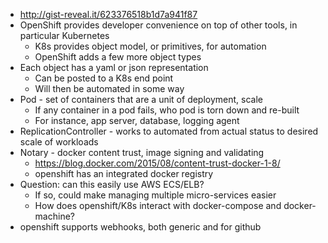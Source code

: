 * http://gist-reveal.it/623376518b1d7a941f87
* OpenShift provides developer convenience on top of other tools, in particular Kubernetes
  * K8s provides object model, or primitives, for automation
  * OpenShift adds a few more object types
* Each object has a yaml or json representation
  * Can be posted to a K8s end point
  * Will then be automated in some way
* Pod - set of containers that are a unit of deployment, scale
  * If any container in a pod fails, who pod is torn down and re-built
  * For instance, app server, database, logging agent
* ReplicationController - works to automated from actual status to desired scale of workloads
* Notary - docker content trust, image signing and validating
  * https://blog.docker.com/2015/08/content-trust-docker-1-8/
  * openshift has an integrated docker registry
* Question: can this easily use AWS ECS/ELB?
  * If so, could make managing multiple micro-services easier
  * How does openshift/K8s interact with docker-compose and docker-machine?
* openshift supports webhooks, both generic and for github

